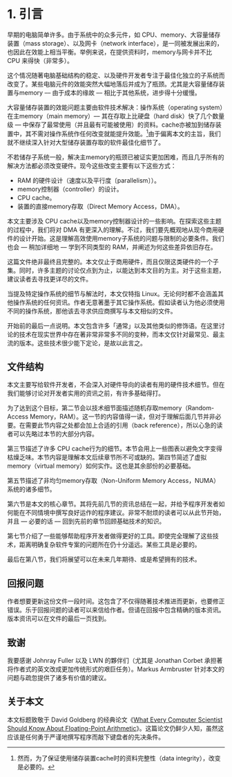 # 1. 引言

早期的电脑简单许多。由于系统中的众多元件，如 CPU、memory、大容量储存装置（mass storage）、以及网卡（network interface），是一同被发展出来的，也因此在效能上相当平衡。举例来说，在提供资料时，memory与网卡并不比 CPU 来得快（非常多）。

这个情况随著电脑基础结构的稳定、以及硬件开发者专注于最佳化独立的子系统而改变了。某些电脑元件的效能突然大幅地落后并成为了瓶颈。尤其是大容量储存装置与memory –– 由于成本的缘故 –– 相比于其他系统，进步得十分缓慢。

大容量储存装置的效能问题主要由软件技术解决：操作系统（operating system）在主memory（main memory）–– 其在存取上比硬盘（hard disk）快了几个数量级 –– 中保存了最常使用（并且最有可能被使用）的资料。cache亦被加到储存装置中，其不需对操作系统作任何改变就能提升效能。[^1]由于偏离本文的主旨，我们就不继续深入针对大型储存装置存取的软件最佳化细节了。

不若储存子系统一般，解决主memory的瓶颈已被证实更加困难，而且几乎所有的解决方法都必须改变硬件。现今这些改变主要有以下这些方式：

* RAM 的硬件设计（速度以及平行度〔parallelism〕）。
* memory控制器（controller）的设计。
* CPU cache。
* 装置的直接memory存取（Direct Memory Access，DMA）。

本文主要涉及 CPU cache以及memory控制器设计的一些影响。在探索这些主题的过程中，我们将对 DMA 有更深入的理解。不过，我们要先概观地从现今商用硬件的设计开始。这是理解高效使用memory子系统的问题与限制的必要条件。我们也会 –– 稍加详细地 –– 学到不同类型的 RAM，并阐述为何这些差异依旧存在。

这篇文件绝非最终且完整的。本文仅止于商用硬件，而且仅限这类硬件的一个子集。同时，许多主题的讨论仅点到为止，以能达到本文目的为主。对于这些主题，建议读者去寻找更详尽的文件。

当提及特定操作系统的细节与解法时，本文仅特指 Linux。无论何时都不会涵盖其他操作系统的任何资讯。作者无意著墨于其它操作系统。假如读者认为他必须使用不同的操作系统，那他该去寻求供应商撰写与本文相似的文件。

开始前的最后一点说明。本文包含许多「通常」以及其他类似的修饰语。在这里讨论的技术在现实世界中存在著非常非常多不同的变种，而本文仅针对最常见、最主流的版本。这些技术很少能下定论，是故以此言之。

## 文件结构

本文主要写给软件开发者，不会深入对硬件导向的读者有用的硬件技术细节。但在我们能够讨论对开发者实用的资讯之前，有许多基础得打。

为了达到这个目标，第二节会以技术细节面描述随机存取memory（Random-Access Memory，RAM）。这一节的内容值得一读，但对于理解后面几节并非必要。在需要此节内容之处都会加上合适的引用（back reference），所以心急的读者可以先略过本节的大部分内容。

第三节描述了许多 CPU cache行为的细节。本节会用上一些图表以避免文字变得枯燥乏味。本节内容是理解本文后续章节所不可或缺的。第四节简述了虚拟memory（virtual memory）如何实作。这也是其余部份的必要基础。

第五节描述了非均匀memory存取（Non-Uniform Memory Access，NUMA）系统的诸多细节。

第六节是本文的核心章节。其将先前几节的资讯总结在一起，并给予程序开发者如何能在不同情境中撰写良好运作的程序建议。非常不耐烦的读者可以从此节开始，并且 –– 必要的话 –– 回到先前的章节回顾基础技术的知识。

第七节介绍了一些能够帮助程序开发者做得更好的工具。即使完全理解了这些技术，距离明确复杂软件专案的问题所在仍十分遥远。某些工具是必要的。

最后在第八节，我们将展望可以在未来几年期待、或是希望拥有的技术。

## 回报问题

作者想要更新这份文件一段时间。这包含了不仅得随著技术推进而更新，也要修正错误。乐于回报问题的读者可以来信给作者。但请在回报中包含精确的版本资讯。版本资讯可以在文件的最后一页找到。

## 致谢

我要感谢 Johnray Fuller 以及 LWN 的夥伴们（尤其是 Jonathan Corbet 承担著将作者式的英文改成更加传统形式的艰巨任务）。Markus Armbruster 针对本文的问题与疏忽提供了诸多有价值的建议。

## 关于本文

本文标题致敬于 David Goldberg 的经典论文《[What Every Computer Scientist Should Know About Floating-Point Arithmetic](https://docs.oracle.com/cd/E19957-01/806-3568/ncg_goldberg.html)》。这篇论文仍鲜少人知，虽然这应该是任何勇于严谨地撰写程序而敲下键盘者的先决条件。

[^1]: 然而，为了保证使用储存装置cache时的资料完整性（data integrity），改变是必要的。


